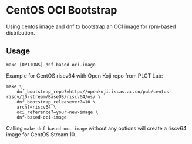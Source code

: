 # CentOS OCI Bootstrap

Using centos image and dnf to bootstrap an OCI image for rpm-based distribution.

## Usage

```
make [OPTIONS] dnf-based-oci-image
```

Example for CentOS riscv64 with Open Koji repo from PLCT Lab:

```
make \
    dnf_bootstrap_repo?=http://openkoji.iscas.ac.cn/pub/centos-riscv/10-stream/BaseOS/riscv64/os/ \
    dnf_bootstrap_releasever?=10 \
    arch?=riscv64 \
    oci_reference?=your-new-image \
    dnf-based-oci-image
```

Calling `make dnf-based-oci-image` without any options will create a riscv64 image for CentOS Stream 10.
